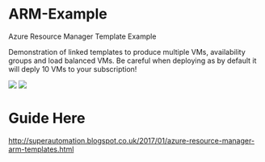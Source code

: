 # ARM-Example
Azure Resource Manager Template Example

Demonstration of linked templates to produce multiple VMs, availability groups and load balanced VMs. Be careful when deploying as by default it will deply 10 VMs to your subscription!



<a href="https://portal.azure.com/#create/Microsoft.Template/uri/https%3A%2F%2Fraw.githubusercontent.com%2Fbobalob%2FARM-Example%2Fmaster%2FMasterTemplate.json" target="_blank"><img src="http://azuredeploy.net/deploybutton.png"/></a>
<a href="http://armviz.io/#/?load=https%3A%2F%2Fraw.githubusercontent.com%2Fbobalob%2FARM-Example%2Fmaster%2FMasterTemplate.json" target="_blank"><img src="http://armviz.io/visualizebutton.png"/></a>


# Guide Here
http://superautomation.blogspot.co.uk/2017/01/azure-resource-manager-arm-templates.html 
